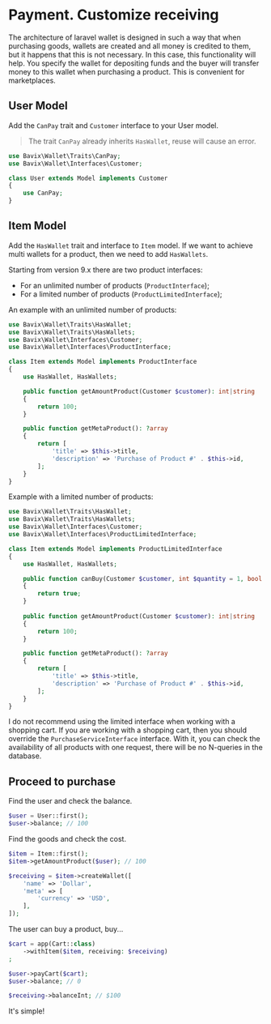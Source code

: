 # Payment. Customize receiving

The architecture of laravel wallet is designed in such a way that when purchasing goods, wallets are created and all money is credited to them, but it happens that this is not necessary. In this case, this functionality will help. You specify the wallet for depositing funds and the buyer will transfer money to this wallet when purchasing a product. This is convenient for marketplaces.

## User Model

Add the `CanPay` trait and `Customer` interface to your User model.

> The trait `CanPay` already inherits `HasWallet`, reuse will cause an error.

```php
use Bavix\Wallet\Traits\CanPay;
use Bavix\Wallet\Interfaces\Customer;

class User extends Model implements Customer
{
    use CanPay;
}
```

## Item Model

Add the `HasWallet` trait and interface to `Item` model.
If we want to achieve multi wallets for a product, then we need to add `HasWallets`.

Starting from version 9.x there are two product interfaces:
- For an unlimited number of products (`ProductInterface`);
- For a limited number of products (`ProductLimitedInterface`);

An example with an unlimited number of products:
```php
use Bavix\Wallet\Traits\HasWallet;
use Bavix\Wallet\Traits\HasWallets;
use Bavix\Wallet\Interfaces\Customer;
use Bavix\Wallet\Interfaces\ProductInterface;

class Item extends Model implements ProductInterface
{
    use HasWallet, HasWallets;

    public function getAmountProduct(Customer $customer): int|string
    {
        return 100;
    }

    public function getMetaProduct(): ?array
    {
        return [
            'title' => $this->title, 
            'description' => 'Purchase of Product #' . $this->id,
        ];
    }
}
```

Example with a limited number of products:
```php
use Bavix\Wallet\Traits\HasWallet;
use Bavix\Wallet\Traits\HasWallets;
use Bavix\Wallet\Interfaces\Customer;
use Bavix\Wallet\Interfaces\ProductLimitedInterface;

class Item extends Model implements ProductLimitedInterface
{
    use HasWallet, HasWallets;

    public function canBuy(Customer $customer, int $quantity = 1, bool $force = false): bool
    {
        return true; 
    }
    
    public function getAmountProduct(Customer $customer): int|string
    {
        return 100;
    }

    public function getMetaProduct(): ?array
    {
        return [
            'title' => $this->title, 
            'description' => 'Purchase of Product #' . $this->id,
        ];
    }
}
```

I do not recommend using the limited interface when working with a shopping cart.
If you are working with a shopping cart, then you should override the `PurchaseServiceInterface` interface.
With it, you can check the availability of all products with one request, there will be no N-queries in the database.

## Proceed to purchase

Find the user and check the balance.

```php
$user = User::first();
$user->balance; // 100
```

Find the goods and check the cost.

```php
$item = Item::first();
$item->getAmountProduct($user); // 100

$receiving = $item->createWallet([
    'name' => 'Dollar',
    'meta' => [
        'currency' => 'USD',
    ],
]);
```

The user can buy a product, buy...

```php
$cart = app(Cart::class)
    ->withItem($item, receiving: $receiving)
;

$user->payCart($cart);
$user->balance; // 0

$receiving->balanceInt; // $100
```

It's simple!
